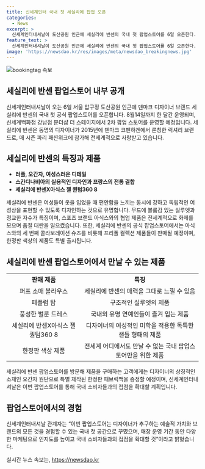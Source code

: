 ```yaml
---
title: 신세계인터 국내 첫 세실리에 팝업 오픈
categories:
  - News
excerpt: >
  신세계인터내셔날이 도산공원 인근에 세실리에 반센의 국내 첫 팝업스토어를 6일 오픈한다. 이후는 신세계백화점 강남점에서 2차 팝업 스토어를 운영하며, 디지털 플랫폼 에스아이빌리지에서도 만나볼 수 있다. 세실리에 반센은 2015년 럭셔리 브랜드로 론칭하여 파리 패션위크에 참가해 전세계적으로 사랑받는다. 독립적인 여성상을 표현하는 디자인과 아식스와의 협업 제품은 화제를 모았으며, 팝업스토어에서는 다양한 제품과 한정판 색상의 제품을 만날 수 있다.
feature_text: >
  신세계인터내셔날이 도산공원 인근에 세실리에 반센의 국내 첫 팝업스토어를 6일 오픈한다. 이후는 신세계백화점 강남점에서 2차 팝업 스토어를 운영하며, 디지털 플랫폼 에스아이빌리지에서도 만나볼 수 있다. 세실리에 반센은 2015년 럭셔리 브랜드로 론칭하여 파리 패션위크에 참가해 전세계적으로 사랑받는다. 독립적인 여성상을 표현하는 디자인과 아식스와의 협업 제품은 화제를 모았으며, 팝업스토어에서는 다양한 제품과 한정판 색상의 제품을 만날 수 있다.
image: 'https://newsdao.kr/res/images/meta/newsdao_breakingnews.jpg'
---
```


<p><img src="https://newsdao.kr/res/images/meta/newsdao_breakingnews.jpg" alt="bookingtag 속보" /></p>

<h2 data-ke-size="size26">세실리에 반센 팝업스토어 내부 공개</h2>

<p data-ke-size="size16">신세계인터내셔날이 오는 6일 서울 압구정 도산공원 인근에 덴마크 디자이너 브랜드 세실리에 반센의 국내 첫 공식 팝업스토어를 오픈합니다. 8월14일까지 한 달간 운영되며, 신세계백화점 강남점 분더샵 더 스테이지에서 2차 팝업 스토어를 운영할 예정입니다. 세실리에 반센은 동명의 디자이너가 2015년에 덴마크 코펜하겐에서 론칭한 럭셔리 브랜드로, 매 시즌 파리 패션위크에 참가해 전세계적으로 사랑받고 있습니다.</p>

<h2 data-ke-size="size26">세실리에 반센의 특징과 제품</h2>

<ul>
  <li><b>러플, 오간자, 여성스러운 디테일</b></li>
  <li><b>스칸디나비아의 실용적인 디자인과 프랑스의 전통 결합</b></li>
  <li><b>세실리에 반센X아식스 젤 퀀텀360 8</b></li>
</ul>

<p data-ke-size="size16">세실리에 반센은 여성들이 옷을 입었을 때 편안함을 느끼는 동시에 강하고 독립적인 여성상을 표현할 수 있도록 디자인하는 것으로 유명합니다. 무드에 볼륨감 있는 실루엣과 정교한 자수가 특징이며, 스포츠 브랜드 아식스와의 협업 제품은 전세계적으로 화제를 모으며 품절 대란을 일으켰습니다. 또한, 세실리에 반센의 공식 팝업스토어에서는 아식스와의 세 번째 콜라보레이션 슈즈를 비롯해 프리폴 컬렉션 제품들이 판매될 예정이며, 한정판 색상의 제품도 특별 출시됩니다.</p>

<h2 data-ke-size="size26">세실리에 반센 팝업스토어에서 만날 수 있는 제품</h2>

<table style="width: 100%;">
  <tr>
    <td style="text-align: center; height: 17px;"><b>판매 제품</b></td>
    <td style="text-align: center; height: 17px;"><b>특징</b></td>
  </tr>
  <tr>
    <td style="text-align: center; height: 17px;">퍼프 소매 블라우스</td>
    <td style="text-align: center; height: 17px;">세실리에 반센의 매력을 그대로 느낄 수 있음</td>
  </tr>
  <tr>
    <td style="text-align: center; height: 17px;">페플럼 탑</td>
    <td style="text-align: center; height: 17px;">구조적인 실루엣의 제품</td>
  </tr>
  <tr>
    <td style="text-align: center; height: 17px;">풍성한 벌룬 드레스</td>
    <td style="text-align: center; height: 17px;">국내외 유명 연예인들이 즐겨 입는 제품</td>
  </tr>
  <tr>
    <td style="text-align: center; height: 17px;">세실리에 반센X아식스 젤 퀀텀360 8</td>
    <td style="text-align: center; height: 17px;">디자이너의 여성적인 미학을 적용한 독특한 샌들 형태의 제품</td>
  </tr>
  <tr>
    <td style="text-align: center; height: 17px;">한정판 색상 제품</td>
    <td style="text-align: center; height: 17px;">전세계 어디에서도 만날 수 없는 국내 팝업스토어만을 위한 제품</td>
  </tr>
</table>

<p data-ke-size="size16">세실리에 반센 팝업스토어를 방문해 제품을 구매하는 고객에게는 디자이너의 상징적인 소재인 오간자 원단으로 특별 제작된 한정판 패브릭백을 증정할 예정이며, 신세계인터내셔날은 이번 팝업스토어를 통해 국내 소비자들과의 접점을 확대할 계획입니다.</p>

<h2 data-ke-size="size26">팝업스토어에서의 경험</h2>

<p data-ke-size="size16">신세계인터내셔날 관계자는 “이번 팝업스토어는 디자이너가 추구하는 예술적 가치와 브랜드의 모든 것을 경험할 수 있는 국내 첫 공간으로 꾸몄으며, 매장 운영 기간 동안 다양한 마케팅으로 인지도를 높이고 국내 소비자들과의 접점을 확대할 것”이라고 밝혔습니다.</p>
실시간 뉴스 속보는, <a href="https://newsdao.kr" rel="dofollow">https://newsdao.kr</a>


